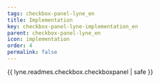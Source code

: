 ```yaml
---
tags: checkbox-panel-lyne_en
title: Implementation
key: checkbox-panel-lyne-implementation_en
parent: checkbox-panel-lyne_en
icon: implementation
order: 4
permalink: false  
---
```

{{ lyne.readmes.checkbox.checkboxpanel | safe }}



